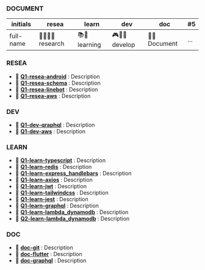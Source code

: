<!-- ## CONCEPT -->
<!-- ![matt-kohr-matt-kohr-arcticbase-layout](https://user-images.githubusercontent.com/73060136/153707971-66535b74-dc7a-4157-8b36-15573edf5a7d.jpeg) -->

<!-- https://stackoverflow.com/questions/44810511/how-to-add-empty-spaces-into-md-markdown-readme-on-github -->


### DOCUMENT

initials | resea | learn | dev | doc | #5 | 
---      |---    |---    |---  |---  |--- |
full-name | 🔬🧑🏻‍🔬 research  | 📚🧐 learning   | 🎮🧑‍💻 develop | 📑🧐 Document | ... | 


### RESEA
- 📂 [**Q1-resea-android**](https://github.com/gooba-lap/Q1-resea-android) : Description
- 📂 [**Q1-resea-schema**](https://github.com/gooba-lap/Q1-resea-schema) : Description  
- 📂 [**Q1-resea-linebot**](https://github.com/gooba-lap/Q1-resea-linebot) : Description
- 📂 [**Q1-resea-aws**](https://github.com/gooba-lap/Q1-resea-aws) : Description          


### DEV
- 📂 [**Q1-dev-qraphql**](https://github.com/gooba-lap/Q1-dev-qraphql) : Description
- 📂 [**Q1-dev-aws**](https://github.com/gooba-lap/Q1-dev-aws) : Description  


### LEARN
- 📂 [**Q1-learn-typescript**](https://github.com/gooba-lap/Q1-learn-typescript) : Description            
- 📂 [**Q1-learn-redis**](https://github.com/gooba-lap/Q1-LEARN-Redis/settings) : Description
- 📂 [**Q1-learn-express_handlebars**](https://github.com/gooba-lap/Q1-learn-express_handlebars) : Description  
- 📂 [**Q1-learn-axios**](https://github.com/gooba-lap/Q1-learn-axios) : Description                      
- 📂 [**Q1-learn-jwt**](https://github.com/gooba-lap/Q1-learn-jwt) : Description               
- 📂 [**Q1-learn-tailwindcss**](https://github.com/gooba-lap/Q1-learn-tailwindcss) : Description              
- 📂 [**Q1-learn-jest**](https://github.com/gooba-lap/Q1-learn-jest) : Description                        
- 📂 [**Q1-learn-graphql**](https://github.com/gooba-lap/Q1-learn-graphql) : Description       
- 📂 [**Q1-learn-lambda_dynamodb**](https://github.com/gooba-lap/Q1-learn-lambda_dynamodb) : Description        
- 📂 [**Q2-learn-lambda_dynamodb**](https://github.com/gooba-lap/Q2-learn-lambda_dynamodb) : Description  


### DOC
- 📂 [**doc-git**](https://github.com/gooba-lap/doc-git) : Description  
- 📂 [**doc-flutter**](https://github.com/gooba-lap/doc-flutter) : Description  
- 📂 [**doc-graphql**](https://github.com/gooba-lap/doc-graphql) : Description 
